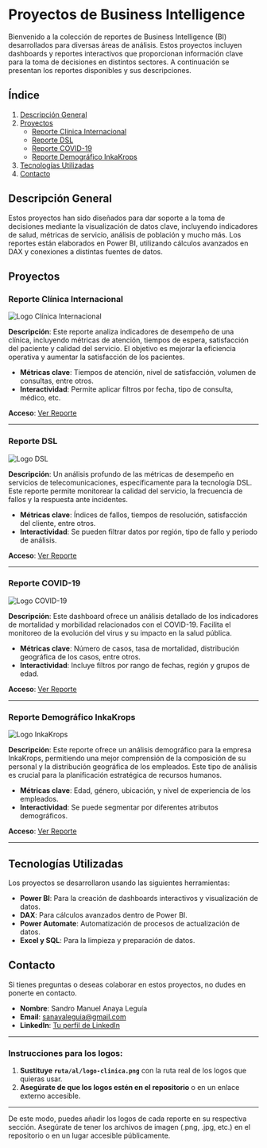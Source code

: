 # Proyectos de Business Intelligence

Bienvenido a la colección de reportes de Business Intelligence (BI) desarrollados para diversas áreas de análisis. Estos proyectos incluyen dashboards y reportes interactivos que proporcionan información clave para la toma de decisiones en distintos sectores. A continuación se presentan los reportes disponibles y sus descripciones.

## Índice

1. [Descripción General](#descripción-general)
2. [Proyectos](#proyectos)
   - [Reporte Clínica Internacional](#reporte-clínica-internacional)
   - [Reporte DSL](#reporte-dsl)
   - [Reporte COVID-19](#reporte-covid-19)
   - [Reporte Demográfico InkaKrops](#reporte-demográfico-inkakrops)
3. [Tecnologías Utilizadas](#tecnologías-utilizadas)
4. [Contacto](#contacto)

## Descripción General

Estos proyectos han sido diseñados para dar soporte a la toma de decisiones mediante la visualización de datos clave, incluyendo indicadores de salud, métricas de servicio, análisis de población y mucho más. Los reportes están elaborados en Power BI, utilizando cálculos avanzados en DAX y conexiones a distintas fuentes de datos.

## Proyectos

### Reporte Clínica Internacional

![Logo Clínica Internacional](https://encrypted-tbn0.gstatic.com/images?q=tbn:ANd9GcSpDXtqy3Zfx7E-F3cpLG3xpW82GmXNCG9UIw&s)

**Descripción**: Este reporte analiza indicadores de desempeño de una clínica, incluyendo métricas de atención, tiempos de espera, satisfacción del paciente y calidad del servicio. El objetivo es mejorar la eficiencia operativa y aumentar la satisfacción de los pacientes.

- **Métricas clave**: Tiempos de atención, nivel de satisfacción, volumen de consultas, entre otros.
- **Interactividad**: Permite aplicar filtros por fecha, tipo de consulta, médico, etc.

**Acceso**: [Ver Reporte](#)

---

### Reporte DSL

![Logo DSL](ruta/al/logo-dsl.png)

**Descripción**: Un análisis profundo de las métricas de desempeño en servicios de telecomunicaciones, específicamente para la tecnología DSL. Este reporte permite monitorear la calidad del servicio, la frecuencia de fallos y la respuesta ante incidentes.

- **Métricas clave**: Índices de fallos, tiempos de resolución, satisfacción del cliente, entre otros.
- **Interactividad**: Se pueden filtrar datos por región, tipo de fallo y periodo de análisis.

**Acceso**: [Ver Reporte](#)

---

### Reporte COVID-19

![Logo COVID-19](ruta/al/logo-covid19.png)

**Descripción**: Este dashboard ofrece un análisis detallado de los indicadores de mortalidad y morbilidad relacionados con el COVID-19. Facilita el monitoreo de la evolución del virus y su impacto en la salud pública.

- **Métricas clave**: Número de casos, tasa de mortalidad, distribución geográfica de los casos, entre otros.
- **Interactividad**: Incluye filtros por rango de fechas, región y grupos de edad.

**Acceso**: [Ver Reporte](https://app.powerbi.com/view?r=eyJrIjoiYzMyODFkZGEtYmI1OC00NzJkLThjMDMtOTczOGVhMzczMDRiIiwidCI6ImM0YTY2YzM0LTJiYjctNDUxZi04YmUxLWIyYzI2YTQzMDE1OCIsImMiOjR9)

---

### Reporte Demográfico InkaKrops

![Logo InkaKrops](ruta/al/logo-inkakrops.png)

**Descripción**: Este reporte ofrece un análisis demográfico para la empresa InkaKrops, permitiendo una mejor comprensión de la composición de su personal y la distribución geográfica de los empleados. Este tipo de análisis es crucial para la planificación estratégica de recursos humanos.

- **Métricas clave**: Edad, género, ubicación, y nivel de experiencia de los empleados.
- **Interactividad**: Se puede segmentar por diferentes atributos demográficos.

**Acceso**: [Ver Reporte](#)

---

## Tecnologías Utilizadas

Los proyectos se desarrollaron usando las siguientes herramientas:

- **Power BI**: Para la creación de dashboards interactivos y visualización de datos.
- **DAX**: Para cálculos avanzados dentro de Power BI.
- **Power Automate**: Automatización de procesos de actualización de datos.
- **Excel y SQL**: Para la limpieza y preparación de datos.

## Contacto

Si tienes preguntas o deseas colaborar en estos proyectos, no dudes en ponerte en contacto.

- **Nombre**: Sandro Manuel Anaya Leguía
- **Email**: sanayaleguia@gmail.com
- **LinkedIn**: [Tu perfil de LinkedIn](https://www.linkedin.com/in/sandro-manuel-anaya-leguia-256857256/)

---

### Instrucciones para los logos:
1. **Sustituye `ruta/al/logo-clinica.png`** con la ruta real de los logos que quieras usar.
2. **Asegúrate de que los logos estén en el repositorio** o en un enlace externo accesible.

---

De este modo, puedes añadir los logos de cada reporte en su respectiva sección. Asegúrate de tener los archivos de imagen (.png, .jpg, etc.) en el repositorio o en un lugar accesible públicamente.
